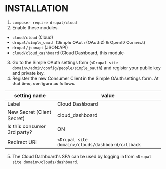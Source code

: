 INSTALLATION
=============

1. `composer require drupal/cloud`
2. Enable these modules.
  - `cloud/cloud` (Cloud)
  - `drupal/simple_oauth` (Simple OAuth (OAuth2) & OpenID Connect)
  - `drupal/jsonapi` (JSON:API)
  - `cloud/cloud_dashboard` (Cloud Dashboard, this module)
3. Go to the Simple OAuth settings form (`<Drupal site domain>/admin/config/people/simple_oauth`) and register your public key and private key.
4. Register the new Consumer Client in the Simple OAuth settings form. At that time, configure as follows.

| setting name                | value                                            |
|-----------------------------|--------------------------------------------------|
| Label                       | Cloud Dashboard                                  |
| New Secret (Client Secret)  | cloud_dashboard                                  |
| Is this consumer 3rd party? | ON                                               |
| Redirect URI                | `<Drupal site domain>/clouds/dashboard/callback` |

5. The Cloud Dashboard's SPA can be used by logging in from `<Drupal site domain>/clouds/dashboard`.
